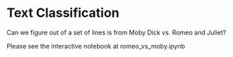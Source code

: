 # Text Classification
Can we figure out of a set of lines is from Moby Dick vs. Romeo and Juliet?

Please see the interactive notebook at romeo_vs_moby.ipynb

